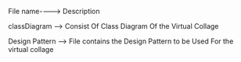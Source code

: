 File name---->              Description

classDiagram -->           Consist Of Class Diagram Of the Virtual Collage

Design Pattern --> File contains the Design Pattern to be Used For the virtual collage 
